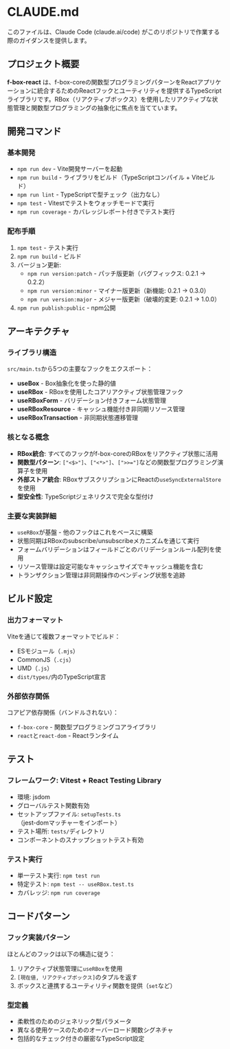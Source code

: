 # CLAUDE.md

このファイルは、Claude Code (claude.ai/code) がこのリポジトリで作業する際のガイダンスを提供します。

## プロジェクト概要

**f-box-react** は、f-box-coreの関数型プログラミングパターンをReactアプリケーションに統合するためのReactフックとユーティリティを提供するTypeScriptライブラリです。RBox（リアクティブボックス）を使用したリアクティブな状態管理と関数型プログラミングの抽象化に焦点を当てています。

## 開発コマンド

### 基本開発
- `npm run dev` - Vite開発サーバーを起動
- `npm run build` - ライブラリをビルド（TypeScriptコンパイル + Viteビルド）
- `npm run lint` - TypeScriptで型チェック（出力なし）
- `npm test` - Vitestでテストをウォッチモードで実行
- `npm run coverage` - カバレッジレポート付きでテスト実行

### 配布手順
1. `npm test` - テスト実行
2. `npm run build` - ビルド
3. バージョン更新:
   - `npm run version:patch` - パッチ版更新（バグフィックス: 0.2.1 → 0.2.2）
   - `npm run version:minor` - マイナー版更新（新機能: 0.2.1 → 0.3.0）
   - `npm run version:major` - メジャー版更新（破壊的変更: 0.2.1 → 1.0.0）
4. `npm run publish:public` - npm公開

## アーキテクチャ

### ライブラリ構造
`src/main.ts`から5つの主要なフックをエクスポート：
- **useBox** - Box抽象化を使った静的値
- **useRBox** - RBoxを使用したコアリアクティブ状態管理フック
- **useRBoxForm** - バリデーション付きフォーム状態管理
- **useRBoxResource** - キャッシュ機能付き非同期リソース管理
- **useRBoxTransaction** - 非同期状態遷移管理

### 核となる概念
- **RBox統合**: すべてのフックがf-box-coreのRBoxをリアクティブ状態に活用
- **関数型パターン**: `["<$>"]`、`["<*>"]`、`[">>="]`などの関数型プログラミング演算子を使用
- **外部ストア統合**: RBoxサブスクリプションにReactの`useSyncExternalStore`を使用
- **型安全性**: TypeScriptジェネリクスで完全な型付け

### 主要な実装詳細
- `useRBox`が基盤 - 他のフックはこれをベースに構築
- 状態同期はRBoxのsubscribe/unsubscribeメカニズムを通じて実行
- フォームバリデーションはフィールドごとのバリデーションルール配列を使用
- リソース管理は設定可能なキャッシュサイズでキャッシュ機能を含む
- トランザクション管理は非同期操作のペンディング状態を追跡

## ビルド設定

### 出力フォーマット
Viteを通じて複数フォーマットでビルド：
- ESモジュール（`.mjs`）
- CommonJS（`.cjs`）
- UMD（`.js`）
- `dist/types/`内のTypeScript宣言

### 外部依存関係
コアピア依存関係（バンドルされない）：
- `f-box-core` - 関数型プログラミングコアライブラリ
- `react`と`react-dom` - Reactランタイム

## テスト

### フレームワーク: Vitest + React Testing Library
- 環境: jsdom
- グローバルテスト関数有効
- セットアップファイル: `setupTests.ts`（jest-domマッチャーをインポート）
- テスト場所: `tests/`ディレクトリ
- コンポーネントのスナップショットテスト有効

### テスト実行
- 単一テスト実行: `npm test run`
- 特定テスト: `npm test -- useRBox.test.ts`
- カバレッジ: `npm run coverage`

## コードパターン

### フック実装パターン
ほとんどのフックは以下の構造に従う：
1. リアクティブ状態管理に`useRBox`を使用
2. `[現在値, リアクティブボックス]`のタプルを返す
3. ボックスと連携するユーティリティ関数を提供（`set`など）

### 型定義
- 柔軟性のためのジェネリック型パラメータ
- 異なる使用ケースのためのオーバーロード関数シグネチャ
- 包括的なチェック付きの厳密なTypeScript設定